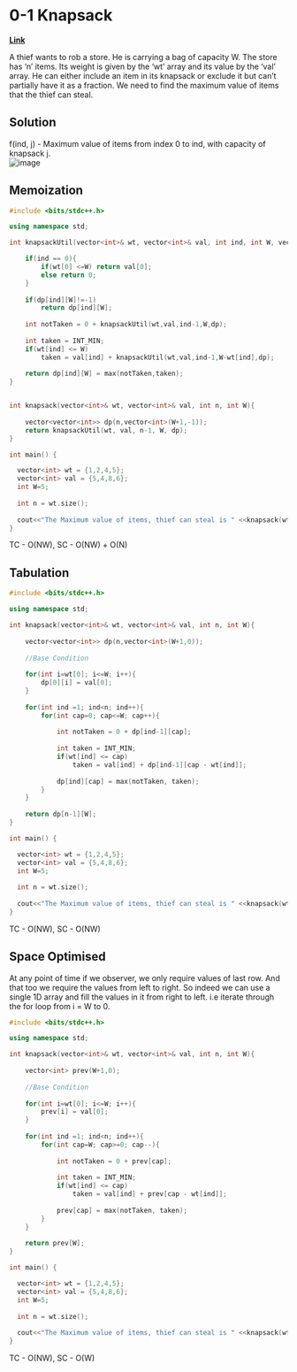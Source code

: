 # 0-1 Knapsack 
**[Link](https://takeuforward.org/data-structure/0-1-knapsack-dp-19/)**

A thief wants to rob a store. He is carrying a bag of capacity W. The store has ‘n’ items. Its weight is given by the ‘wt’ array
and its value by the ‘val’ array. He can either include an item in its knapsack or exclude it but
can’t partially have it as a fraction. We need to find the maximum value of items that the thief can steal.  

## Solution  
f(ind, j) - Maximum value of items from index 0 to ind, with capacity of knapsack j.  
![image](https://user-images.githubusercontent.com/56584349/177934388-09b9a928-7b80-4f8c-bbe2-77491065cc7e.png)  

## Memoization  
```cpp
#include <bits/stdc++.h>

using namespace std;

int knapsackUtil(vector<int>& wt, vector<int>& val, int ind, int W, vector<vector<int>>& dp){

    if(ind == 0){
        if(wt[0] <=W) return val[0];
        else return 0;
    }
    
    if(dp[ind][W]!=-1)
        return dp[ind][W];
        
    int notTaken = 0 + knapsackUtil(wt,val,ind-1,W,dp);
    
    int taken = INT_MIN;
    if(wt[ind] <= W)
        taken = val[ind] + knapsackUtil(wt,val,ind-1,W-wt[ind],dp);
        
    return dp[ind][W] = max(notTaken,taken);
}


int knapsack(vector<int>& wt, vector<int>& val, int n, int W){
    
    vector<vector<int>> dp(n,vector<int>(W+1,-1));
    return knapsackUtil(wt, val, n-1, W, dp);
}

int main() {

  vector<int> wt = {1,2,4,5};
  vector<int> val = {5,4,8,6};
  int W=5;
  
  int n = wt.size();
                                 
  cout<<"The Maximum value of items, thief can steal is " <<knapsack(wt,val,n,W);
}
```
TC - O(NW), SC - O(NW) + O(N)

## Tabulation  
```cpp
#include <bits/stdc++.h>

using namespace std;

int knapsack(vector<int>& wt, vector<int>& val, int n, int W){
    
    vector<vector<int>> dp(n,vector<int>(W+1,0));
    
    //Base Condition
    
    for(int i=wt[0]; i<=W; i++){
        dp[0][i] = val[0];
    }
    
    for(int ind =1; ind<n; ind++){
        for(int cap=0; cap<=W; cap++){
            
            int notTaken = 0 + dp[ind-1][cap];
            
            int taken = INT_MIN;
            if(wt[ind] <= cap)
                taken = val[ind] + dp[ind-1][cap - wt[ind]];
                
            dp[ind][cap] = max(notTaken, taken);
        }
    }
    
    return dp[n-1][W];
}

int main() {

  vector<int> wt = {1,2,4,5};
  vector<int> val = {5,4,8,6};
  int W=5;
  
  int n = wt.size();
                                 
  cout<<"The Maximum value of items, thief can steal is " <<knapsack(wt,val,n,W);
}
```
TC - O(NW), SC - O(NW)  

## Space Optimised  
At any point of time if we observer, we only require values of last row.  And that too we require the values from left to right. So indeed we can use a single
1D array and fill the values in it from right to left. i.e iterate through the for loop from i = W to 0.  

```cpp
#include <bits/stdc++.h>

using namespace std;

int knapsack(vector<int>& wt, vector<int>& val, int n, int W){
    
    vector<int> prev(W+1,0);
    
    //Base Condition
    
    for(int i=wt[0]; i<=W; i++){
        prev[i] = val[0];
    }
    
    for(int ind =1; ind<n; ind++){
        for(int cap=W; cap>=0; cap--){
            
            int notTaken = 0 + prev[cap];
            
            int taken = INT_MIN;
            if(wt[ind] <= cap)
                taken = val[ind] + prev[cap - wt[ind]];
                
            prev[cap] = max(notTaken, taken);
        }
    }
    
    return prev[W];
}

int main() {

  vector<int> wt = {1,2,4,5};
  vector<int> val = {5,4,8,6};
  int W=5;
  
  int n = wt.size();
                                 
  cout<<"The Maximum value of items, thief can steal is " <<knapsack(wt,val,n,W);
}
```
TC - O(NW), SC - O(W)
